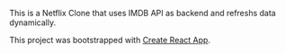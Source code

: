 This is a Netflix Clone that uses IMDB API as backend and refreshs data dynamically.

This project was bootstrapped with [Create React App](https://github.com/facebook/create-react-app).
